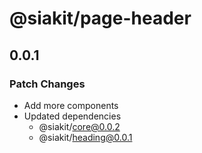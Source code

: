 # @siakit/page-header

## 0.0.1

### Patch Changes

- Add more components
- Updated dependencies
  - @siakit/core@0.0.2
  - @siakit/heading@0.0.1
